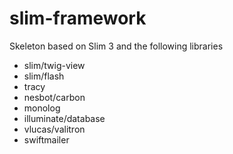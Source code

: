 # slim-framework

Skeleton based on  Slim 3 and the following libraries

- slim/twig-view
- slim/flash
- tracy
- nesbot/carbon
- monolog
- illuminate/database
- vlucas/valitron
- swiftmailer
